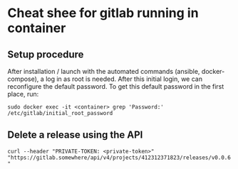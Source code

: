# Cheat shee for gitlab running in container 


## Setup procedure
After installation / launch with the automated commands (ansible,
docker-compose), a log in as root is needed. After this initial login, we can
reconfigure the default password. To get this default password in the first
place, run: 

```
sudo docker exec -it <container> grep 'Password:' /etc/gitlab/initial_root_password
```


## Delete a release using the API
`curl --header "PRIVATE-TOKEN: <private-token>"
"https://gitlab.somewhere/api/v4/projects/412312371823/releases/v0.0.6"`


